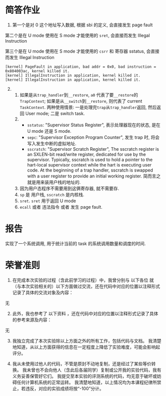 # 简答作业

1. 第一个是对 0 这个地址写入数据, 根据 sbi 的定义, 会直接发生 page fault

第二个是在 U mode 使用在 S mode 才能使用的 `sret`, 会直接而发生 Illegal Instruction

第三个是在 U mode 使用在 S mode 才能使用的 `csrr` 和 寄存器 sstatus, 会直接而发生 Illegal Instruction

```
[kernel] PageFault in application, bad addr = 0x0, bad instruction = 0x804003ac, kernel killed it.
[kernel] IllegalInstruction in application, kernel killed it.
[kernel] IllegalInstruction in application, kernel killed it.
```

2. 1. 如果是从`trap_handler`到`__restore`, `a0` 代表了要`__restore`的`TrapContext`; 如果是从`__switch`到`__restore`, 则代表了 current `TaskContext`. 两种使用情景: 一是处理完`trap`从`trap_handler`返回, 然后返回 User mode; 二是 switch task.
   2. - `sstatus`: "Supervisor Status Register", 表示处理器现在的状态, 是在 U mode 还是 S mode.
      - `sepc`: "Supervisor Exception Program Counter", 发生 trap 时, 将会写入发生中断的虚拟地址.
      - `sscratch`: "Supervisor Scratch Register", The sscratch register is an SXLEN-bit read/write register, dedicated for use by the supervisor. Typically, sscratch is used to hold a pointer to the hart-local supervisor context while the hart is executing user code. At the beginning of a trap handler, sscratch is swapped with a user register to provide an initial working register. 简而言之就是用来装用户栈的地址的.
   3. 因为用户态程序不需要用到这俩寄存器, 就不需要存.
   4. `sp` 是 用户栈, `sscratch` 是内核栈.
   5. `sret`. `sret` 用于返回 U mode
   6. `ecall` 或者 违法指令 或者 发生 page fault.

# 报告

实现了一个系统调用, 用于统计当前的 task 的系统调用数量和调度的时间.

# 荣誉准则

1.  在完成本次实验的过程（含此前学习的过程）中，我曾分别与 以下各位 就（与本次实验相关的）以下方面做过交流，还在代码中对应的位置以注释形式记录了具体的交流对象及内容：

无

2.  此外，我也参考了 以下资料 ，还在代码中对应的位置以注释形式记录了具体的参考来源及内容：

无

3.  我独立完成了本次实验除以上方面之外的所有工作，包括代码与文档。 我清楚地知道，从以上方面获得的信息在一定程度上降低了实验难度，可能会影响起评分。

4.  我从未使用过他人的代码，不管是原封不动地复制，还是经过了某些等价转换。 我未曾也不会向他人（含此后各届同学）复制或公开我的实验代码，我有义务妥善保管好它们。 我提交至本实验的评测系统的代码，均无意于破坏或妨碍任何计算机系统的正常运转。 我清楚地知道，以上情况均为本课程纪律所禁止，若违反，对应的实验成绩将按“-100”分计。
